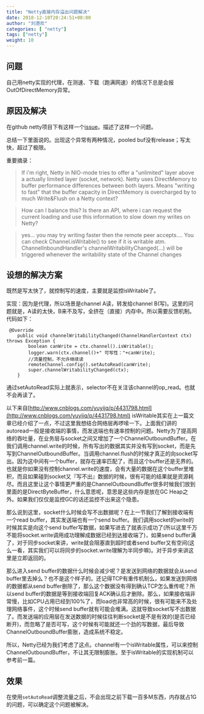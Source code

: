 ```yaml
---
title: "Netty直接内存溢出问题解决"
date: 2018-12-10T20:24:51+08:00
author: "刘港欢"
categories: [ "netty"]
tags: ["netty"]
weight: 10
---
```


## 问题
自己用netty实现的代理，在测速、下载（跑满网速）的情况下总是会报OutOfDirectMemory异常。

## 原因及解决
在github netty项目下有这样一个[issue](https://github.com/netty/netty/issues/7699)。描述了这样一个问题。

总结一下里面说的。出现这个异常有两种情况，pooled buf没有release；写太快，超过了极限。
<!--more-->

重要摘录：

 > If i'm right, Netty in NIO-mode tries to offer a "unlimited" layer above a actually limited layer (socket, network). Netty uses DirectMemory to buffer performance differences between both layers. Means "writing to fast" that the buffer capacity in DirectMemory is overcharged by to much Write&Flush on a Netty context?
 
 > How can I balance this? Is there an API, where i can request the current loading and use this information to slow down my writes on Netty?

> yes... you may try writing faster then the remote peer accepts.... You can check Channel.isWritable() to see if it is writable atm. ChannelInboundHandler's channelWritabilityChanged(...) will be triggered whenever the writability state of the Channel changes


## 设想的解决方案
既然是写太快了，就控制写的速度，主要就是监控isWritable了。

实现：因为是代理，所以场景是channel A读，转发给channel B(写)。这里的问题就是，A读的太快，B来不及写，全挤在（直接）内存中。所以需要反馈机制。代码如下：
```
 @Override
    public void channelWritabilityChanged(ChannelHandlerContext ctx) throws Exception {
        boolean canWrite = ctx.channel().isWritable();
        logger.warn(ctx.channel()+" 可写性："+canWrite);
        //流量控制，不允许继续读
        remoteChannel.config().setAutoRead(canWrite);
        super.channelWritabilityChanged(ctx);
    }
   ```
通过setAutoRead实际上就表示，selector不在关注该channel的op_read。也就不会再读了。


以下来自[http://www.cnblogs.com/yuyijq/p/4431798.html](http://www.cnblogs.com/yuyijq/p/4431798.html)
isWritable其实在上一篇文章已经介绍了一点，不过这里我想结合网络层再啰嗦一下。上面我们讲的autoread一般是接收端的事情，而发送端也有速率控制的问题。Netty为了提高网络的吞吐量，在业务层与socket之间又增加了一个ChannelOutboundBuffer。在我们调用channel.write的时候，所有写出的数据其实并没有写到socket，而是先写到ChannelOutboundBuffer。当调用channel.flush的时候才真正的向socket写出。因为这中间有一个buffer，就存在速率匹配了，而且这个buffer还是无界的。也就是你如果没有控制channel.write的速度，会有大量的数据在这个buffer里堆积，而且如果碰到socket又『写不出』数据的时候，很有可能的结果就是资源耗尽。而且这里让这个事情更严重的是ChannelOutboundBuffer很多时候我们放到里面的是DirectByteBuffer，什么意思呢，意思是这些内存是放在GC Heap之外。如果我们仅仅是监控GC的话还监控不出来这个隐患。

那么说到这里，socket什么时候会写不出数据呢？在上一节我们了解到接收端有一个read buffer，其实发送端也有一个send buffer。我们调用socket的write的时候其实是向这个send buffer写数据，如果写进去了就表示成功了(所以这里千万不能将socket.write调用成功理解成数据已经到达接收端了)，如果send buffer满了，对于同步socket来讲，write就会阻塞直到超时或者send buffer又有空间(这么一看，其实我们可以将同步的socket.write理解为半同步嘛)。对于异步来讲这里是立即返回的。 

那么进入send buffer的数据什么时候会减少呢？是发送到网络的数据就会从send buffer里去掉么？也不是这个样子的。还记得TCP有重传机制么，如果发送到网络的数据都从send buffer删除了，那么这个数据没有得到确认TCP怎么重传呢？所以send buffer的数据是等到接收端回复ACK确认后才删除。那么，如果接收端非常慢，比如CPU占用已经到100%了，而load也非常高的时候，很有可能来不及处理网络事件，这个时候send buffer就有可能会堆满。这就导致socket写不出数据了。而发送端的应用层在发送数据的时候往往判断socket是不是有效的(是否已经断开)，而忽略了是否可写，这个时候有可能就还一个劲的写数据，最后导致ChannelOutboundBuffer膨胀，造成系统不稳定。

所以，Netty已经为我们考虑了这点。channel有一个isWritable属性，可以来控制ChannelOutboundBuffer，不让其无限制膨胀。至于isWritable的实现机制可以参考前一篇。

## 效果

在使用`setAutoRead`调整流量之后，不会出现之前下载一百多M东西，内存就占1G的问题，可以确定这个问题被解决。